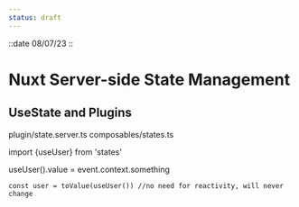 ```yaml
---
status: draft
---
```


::date
08/07/23
::

# Nuxt Server-side State Management


## UseState and Plugins

plugin/state.server.ts
composables/states.ts

import {useUser} from 'states'

useUser().value = event.context.something

```vue
const user = toValue(useUser()) //no need for reactivity, will never change
```